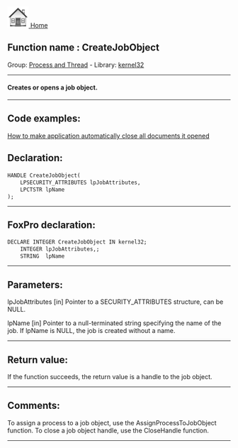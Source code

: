 [<img src="../../images/home.png"> Home ](https://github.com/VFPX/Win32API)  

## Function name : CreateJobObject
Group: [Process and Thread](../../functions_group.md#Process_and_Thread)  -  Library: [kernel32](../../Libraries.md#kernel32)  
***  


#### Creates or opens a job object.

***  


## Code examples:
[How to make application automatically close all documents it opened](../../samples/sample_491.md)  

## Declaration:
```foxpro  
HANDLE CreateJobObject(
	LPSECURITY_ATTRIBUTES lpJobAttributes,
	LPCTSTR lpName
);  
```  
***  


## FoxPro declaration:
```foxpro  
DECLARE INTEGER CreateJobObject IN kernel32;
	INTEGER lpJobAttributes,;
	STRING  lpName  
```  
***  


## Parameters:
lpJobAttributes 
[in] Pointer to a SECURITY_ATTRIBUTES structure, can be NULL.

lpName 
[in] Pointer to a null-terminated string specifying the name of the job. If lpName is NULL, the job is created without a name.  
***  


## Return value:
If the function succeeds, the return value is a handle to the job object.  
***  


## Comments:
To assign a process to a job object, use the AssignProcessToJobObject function. To close a job object handle, use the CloseHandle function.  
  
***  

